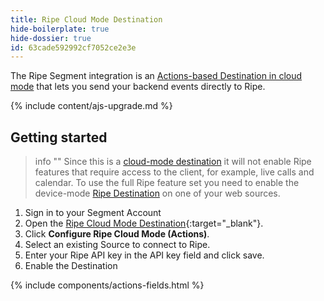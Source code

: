 ```yaml
---
title: Ripe Cloud Mode Destination
hide-boilerplate: true
hide-dossier: true
id: 63cade592992cf7052ce2e3e
---
```


The Ripe Segment integration is an [Actions-based Destination in cloud mode](/docs/connections/destinations/#connection-modes) that lets you send your backend events directly to Ripe.

{% include content/ajs-upgrade.md %}

## Getting started

> info ""
> Since this is a [cloud-mode destination](/docs/connections/destinations/#connection-modes) it will not enable Ripe features that require access to the client, for example, live calls and calendar. To use the full Ripe feature set you need to enable the device-mode [Ripe Destination](/docs/connections/destinations/catalog/actions-ripe-web/) on one of your web sources.


1. Sign in to your Segment Account
2. Open the [Ripe Cloud Mode Destination](https://app.segment.com/goto-my-workspace/destinations/catalog/actions-ripe-cloud/){:target="_blank"}.
3. Click **Configure Ripe Cloud Mode (Actions)**.
4. Select an existing Source to connect to Ripe.
5. Enter your Ripe API key in the API key field and click save.
6. Enable the Destination

{% include components/actions-fields.html %}
